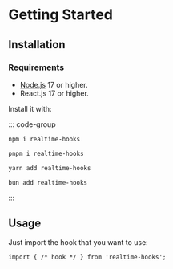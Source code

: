 # Getting Started

## Installation

### Requirements

- [Node.js](https://nodejs.org/) 17 or higher.
- React.js 17 or higher.

Install it with:

::: code-group

```sh [npm]
npm i realtime-hooks
```

```sh [pnpm]
pnpm i realtime-hooks
```

```sh [yarn]
yarn add realtime-hooks
```

```sh [bun]
bun add realtime-hooks
```

:::

## Usage

Just import the hook that you want to use:

<!-- prettier-ignore -->
```tsx
import { /* hook */ } from 'realtime-hooks';
```
